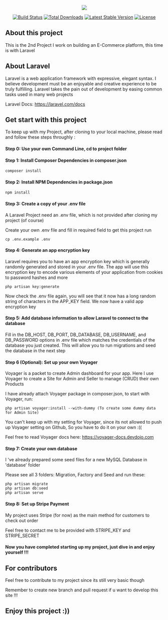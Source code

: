 <p align="center"><img src="https://laravel.com/assets/img/components/logo-laravel.svg"></p>

<p align="center">
<a href="https://travis-ci.org/laravel/framework"><img src="https://travis-ci.org/laravel/framework.svg" alt="Build Status"></a>
<a href="https://packagist.org/packages/laravel/framework"><img src="https://poser.pugx.org/laravel/framework/d/total.svg" alt="Total Downloads"></a>
<a href="https://packagist.org/packages/laravel/framework"><img src="https://poser.pugx.org/laravel/framework/v/stable.svg" alt="Latest Stable Version"></a>
<a href="https://packagist.org/packages/laravel/framework"><img src="https://poser.pugx.org/laravel/framework/license.svg" alt="License"></a>
</p>

## About this project

This is the 2nd Project I work on building an E-Commerce platform, this time is with Laravel

## About Laravel

Laravel is a web application framework with expressive, elegant syntax. I believe development must be an enjoyable and creative experience to be truly fulfilling. Laravel takes the pain out of development by easing common tasks used in many web projects

Laravel Docs: https://laravel.com/docs


## Get start with this project

To keep up with my Project, after cloning to your local machine, please read and follow these steps throughly :

#### Step 0: Use your own Command Line, cd to project folder

#### Step 1: Install Composer Dependencies in composer.json

    composer install
    
#### Step 2: Install NPM Dependencies in package.json

    npm install
    
#### Step 3: Create a copy of your .env file

A Laravel Project need an .env file, which is not provided after cloning my project (of course)

Create your own .env file and fill in required field to get this project run

    cp .env.example .env
    
#### Step 4: Generate an app encryption key

Laravel requires you to have an app encryption key which is generally randomly generated and stored in your .env file. The app will use this encryption key to encode various elements of your application from cookies to password hashes and more

    php artisan key:generate
    
Now check the .env file again, you will see that it now has a long random string of characters in the APP_KEY field. We now have a valid app encryption key

#### Step 5: Add database information to allow Laravel to connect to the database
    
Fill in the DB_HOST, DB_PORT, DB_DATABASE, DB_USERNAME, and DB_PASSWORD options in .env file which matches the credentials of the database you just created. This will allow you to run migrations and seed the database in the next step

#### Step 6 (Optional): Set up your own Voyager

Voyager is a packet to create Admin dashboard for your app. Here I use Voyager to create a Site for Admin and Seller to manage (CRUD) their own Products

I have already attach Voyager package in composer.json, to start with Voyager, run: 
    
    php artisan voyager:install --with-dummy (To create some dummy data for Admin Site)

You can't keep up with my setting for Voyager, since its not allowed to push up Voyager setting on Github,
So you have to do it on your own :((

Feel free to read Voyager docs here: https://voyager-docs.devdojo.com

#### Step 7: Create your own database

I 've already prepared some seed files for a new MySQL Database in 'database' folder

Please see all 3 folders: Migration, Factory and Seed and run these:

    php artisan migrate
    php artisan db:seed
    php artisan serve

#### Step 8: Set up Stripe Payment

My project uses Stripe (for now) as the main method for customers to check out order

Feel free to contact me to be provided with STRIPE_KEY and STRIPE_SECRET
    
#### Now you have completed starting up my project, just dive in and enjoy yourself !!!
    
## For contributors

Feel free to contribute to my project since its still very basic though

Remember to create new branch and pull request if u want to develop this site !!!
   
## Enjoy this project :))



